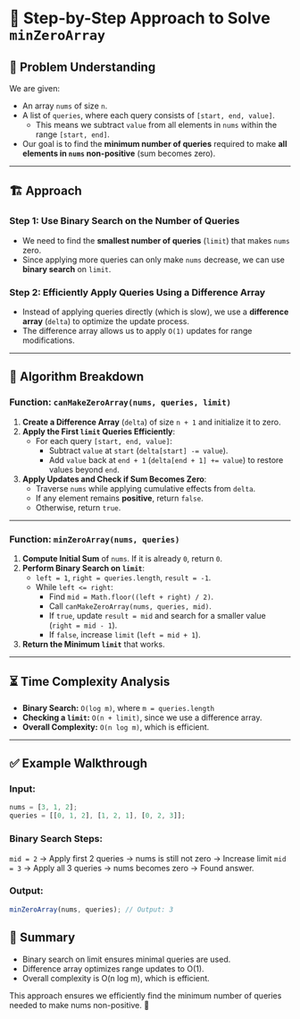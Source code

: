 # 📌 Step-by-Step Approach to Solve `minZeroArray`

## 📝 Problem Understanding
We are given:
- An array `nums` of size `n`.
- A list of `queries`, where each query consists of `[start, end, value]`.  
  - This means we subtract `value` from all elements in `nums` within the range `[start, end]`.
- Our goal is to find the **minimum number of queries** required to make **all elements in `nums` non-positive** (sum becomes zero).

---

## 🏗 Approach
### Step 1: Use Binary Search on the Number of Queries
- We need to find the **smallest number of queries** (`limit`) that makes `nums` zero.
- Since applying more queries can only make `nums` decrease, we can use **binary search** on `limit`.

### Step 2: Efficiently Apply Queries Using a Difference Array
- Instead of applying queries directly (which is slow), we use a **difference array** (`delta`) to optimize the update process.
- The difference array allows us to apply `O(1)` updates for range modifications.

---

## 🚀 Algorithm Breakdown

### **Function: `canMakeZeroArray(nums, queries, limit)`**
1. **Create a Difference Array** (`delta`) of size `n + 1` and initialize it to zero.
2. **Apply the First `limit` Queries Efficiently**:
   - For each query `[start, end, value]`:
     - Subtract `value` at `start` (`delta[start] -= value`).
     - Add `value` back at `end + 1` (`delta[end + 1] += value`) to restore values beyond `end`.
3. **Apply Updates and Check if Sum Becomes Zero**:
   - Traverse `nums` while applying cumulative effects from `delta`.
   - If any element remains **positive**, return `false`.
   - Otherwise, return `true`.

---

### **Function: `minZeroArray(nums, queries)`**
1. **Compute Initial Sum** of `nums`. If it is already `0`, return `0`.
2. **Perform Binary Search on `limit`**:
   - `left = 1`, `right = queries.length`, `result = -1`.
   - While `left <= right`:
     - Find `mid = Math.floor((left + right) / 2)`.
     - Call `canMakeZeroArray(nums, queries, mid)`.
     - If `true`, update `result = mid` and search for a smaller value (`right = mid - 1`).
     - If `false`, increase `limit` (`left = mid + 1`).
3. **Return the Minimum `limit`** that works.

---

## ⏳ Time Complexity Analysis
- **Binary Search:** `O(log m)`, where `m = queries.length`
- **Checking a `limit`:** `O(n + limit)`, since we use a difference array.
- **Overall Complexity:** `O(n log m)`, which is efficient.

---

## ✅ Example Walkthrough
### **Input:**
```javascript
nums = [3, 1, 2];
queries = [[0, 1, 2], [1, 2, 1], [0, 2, 3]];
```

### **Binary Search Steps:**
`mid = 2` → Apply first 2 queries → nums is still not zero → Increase limit
`mid = 3` → Apply all 3 queries → nums becomes zero → Found answer.

### **Output:**
```javascript
minZeroArray(nums, queries); // Output: 3
```

## 🎯 Summary
- Binary search on limit ensures minimal queries are used.
- Difference array optimizes range updates to O(1).
- Overall complexity is O(n log m), which is efficient.

This approach ensures we efficiently find the minimum number of queries needed to make nums non-positive. 🚀
